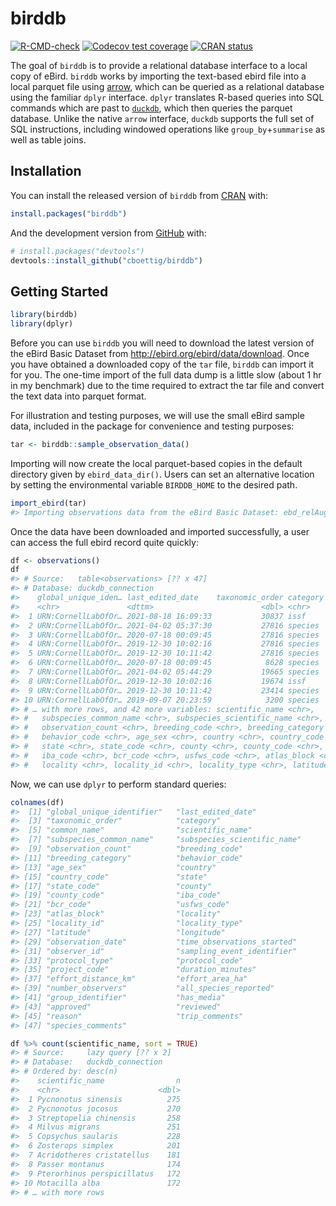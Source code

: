 
<!-- README.md is generated from README.Rmd. Please edit that file -->

# birddb

<!-- badges: start -->

[![R-CMD-check](https://github.com/cboettig/birddb/workflows/R-CMD-check/badge.svg)](https://github.com/cboettig/birddb/actions)
[![Codecov test
coverage](https://codecov.io/gh/cboettig/birddb/branch/main/graph/badge.svg)](https://codecov.io/gh/cboettig/birddb?branch=main)
[![CRAN
status](https://www.r-pkg.org/badges/version/birddb)](https://CRAN.R-project.org/package=birddb)
<!-- badges: end -->

The goal of `birddb` is to provide a relational database interface to a
local copy of eBird. `birddb` works by importing the text-based ebird
file into a local parquet file using
[arrow](https://cran.r-project.org/package=arrow), which can be queried
as a relational database using the familiar `dplyr` interface. `dplyr`
translates R-based queries into SQL commands which are past to
[`duckdb`](https://duckdb.org), which then queries the parquet database.
Unlike the native `arrow` interface, `duckdb` supports the full set of
SQL instructions, including windowed operations like
`group_by`+`summarise` as well as table joins.

## Installation

You can install the released version of `birddb` from
[CRAN](https://CRAN.R-project.org) with:

``` r
install.packages("birddb")
```

And the development version from [GitHub](https://github.com/) with:

``` r
# install.packages("devtools")
devtools::install_github("cboettig/birddb")
```

## Getting Started

``` r
library(birddb)
library(dplyr)
```

Before you can use `birddb` you will need to download the latest version
of the eBird Basic Dataset from <http://ebird.org/ebird/data/download>.
Once you have obtained a downloaded copy of the `tar` file, `birddb` can
import it for you. The one-time import of the full data dump is a little
slow (about 1 hr in my benchmark) due to the time required to extract
the tar file and convert the text data into parquet format.

For illustration and testing purposes, we will use the small eBird
sample data, included in the package for convenience and testing
purposes:

``` r
tar <- birddb::sample_observation_data()
```

Importing will now create the local parquet-based copies in the default
directory given by `ebird_data_dir()`. Users can set an alternative
location by setting the environmental variable `BIRDDB_HOME` to the
desired path.

``` r
import_ebird(tar)
#> Importing observations data from the eBird Basic Dataset: ebd_relAug-2021.tar
```

Once the data have been downloaded and imported successfully, a user can
access the full ebird record quite quickly:

``` r
df <- observations()
df
#> # Source:   table<observations> [?? x 47]
#> # Database: duckdb_connection
#>    global_unique_iden… last_edited_date    taxonomic_order category common_name 
#>    <chr>               <dttm>                        <dbl> <chr>    <chr>       
#>  1 URN:CornellLabOfOr… 2021-08-18 16:09:33           30837 issf     American Pi…
#>  2 URN:CornellLabOfOr… 2021-04-02 05:37:30           27816 species  Asian Brown…
#>  3 URN:CornellLabOfOr… 2020-07-18 00:09:45           27816 species  Asian Brown…
#>  4 URN:CornellLabOfOr… 2019-12-30 10:02:16           27816 species  Asian Brown…
#>  5 URN:CornellLabOfOr… 2019-12-30 10:11:42           27816 species  Asian Brown…
#>  6 URN:CornellLabOfOr… 2020-07-18 00:09:45            8628 species  Asian Barre…
#>  7 URN:CornellLabOfOr… 2021-04-02 05:44:29           19665 species  Ashy Drongo 
#>  8 URN:CornellLabOfOr… 2019-12-30 10:02:16           19674 issf     Ashy Drongo 
#>  9 URN:CornellLabOfOr… 2019-12-30 10:11:42           23414 species  Asian House…
#> 10 URN:CornellLabOfOr… 2019-09-07 20:23:59            3200 species  Asian Koel  
#> # … with more rows, and 42 more variables: scientific_name <chr>,
#> #   subspecies_common_name <chr>, subspecies_scientific_name <chr>,
#> #   observation_count <chr>, breeding_code <chr>, breeding_category <chr>,
#> #   behavior_code <chr>, age_sex <chr>, country <chr>, country_code <chr>,
#> #   state <chr>, state_code <chr>, county <chr>, county_code <chr>,
#> #   iba_code <chr>, bcr_code <chr>, usfws_code <chr>, atlas_block <chr>,
#> #   locality <chr>, locality_id <chr>, locality_type <chr>, latitude <dbl>, …
```

Now, we can use `dplyr` to perform standard queries:

``` r
colnames(df)
#>  [1] "global_unique_identifier"   "last_edited_date"          
#>  [3] "taxonomic_order"            "category"                  
#>  [5] "common_name"                "scientific_name"           
#>  [7] "subspecies_common_name"     "subspecies_scientific_name"
#>  [9] "observation_count"          "breeding_code"             
#> [11] "breeding_category"          "behavior_code"             
#> [13] "age_sex"                    "country"                   
#> [15] "country_code"               "state"                     
#> [17] "state_code"                 "county"                    
#> [19] "county_code"                "iba_code"                  
#> [21] "bcr_code"                   "usfws_code"                
#> [23] "atlas_block"                "locality"                  
#> [25] "locality_id"                "locality_type"             
#> [27] "latitude"                   "longitude"                 
#> [29] "observation_date"           "time_observations_started" 
#> [31] "observer_id"                "sampling_event_identifier" 
#> [33] "protocol_type"              "protocol_code"             
#> [35] "project_code"               "duration_minutes"          
#> [37] "effort_distance_km"         "effort_area_ha"            
#> [39] "number_observers"           "all_species_reported"      
#> [41] "group_identifier"           "has_media"                 
#> [43] "approved"                   "reviewed"                  
#> [45] "reason"                     "trip_comments"             
#> [47] "species_comments"
```

``` r
df %>% count(scientific_name, sort = TRUE)
#> # Source:     lazy query [?? x 2]
#> # Database:   duckdb_connection
#> # Ordered by: desc(n)
#>    scientific_name                n
#>    <chr>                      <dbl>
#>  1 Pycnonotus sinensis          275
#>  2 Pycnonotus jocosus           270
#>  3 Streptopelia chinensis       258
#>  4 Milvus migrans               251
#>  5 Copsychus saularis           228
#>  6 Zosterops simplex            201
#>  7 Acridotheres cristatellus    181
#>  8 Passer montanus              174
#>  9 Pterorhinus perspicillatus   172
#> 10 Motacilla alba               172
#> # … with more rows
```
